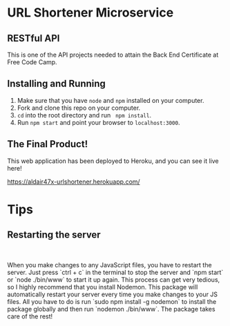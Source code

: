 <h1>URL Shortener Microservice</h1>

<h2>RESTful API</h2>

<p>This is one of the API projects needed to attain the Back End Certificate at Free Code Camp.</p>


## Installing and Running

1. Make sure that you have `node` and `npm` installed on your computer.
2. Fork and clone this repo on your computer.
3. `cd` into the root directory and run ` npm install`.
4. Run `npm start` and point your browser to `localhost:3000`.

<h2>The Final Product! </h2>

This web application has been deployed to Heroku, and you can see it live here!

https://aldair47x-urlshortener.herokuapp.com/
<br>

<h1>Tips</h1>
<h2>Restarting the server</h2>

<br>

<p>When you make changes to any JavaScript files, you have to restart the server. Just press `ctrl + c` in the terminal to stop the server and `npm start` or `node ./bin/www` to start it up again. This process can get very tedious, so I highly recommend that you install Nodemon. This package will automatically restart your server every time you make changes to your JS files. All you have to do is run `sudo npm install -g nodemon` to install the package globally and then run `nodemon ./bin/www`. The package takes care of the rest!</p>
